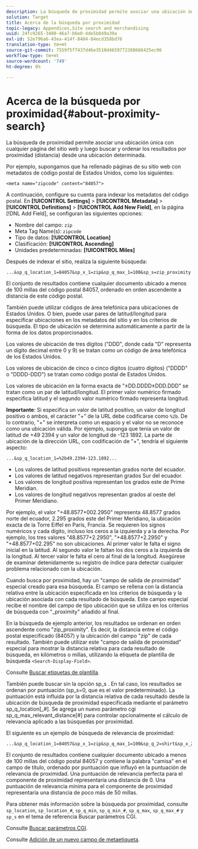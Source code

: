 ```yaml
---
description: La búsqueda de proximidad permite asociar una ubicación única con cualquier página del sitio web y luego buscar y ordenar los resultados por proximidad (distancia) desde una ubicación determinada.
solution: Target
title: Acerca de la búsqueda por proximidad
topic-legacy: Appendices,Site search and merchandising
uuid: 24fc9265-3400-46a7-b6e0-4de5b049a39a
exl-id: 52e796a6-43ea-414f-8404-84ecd358bd76
translation-type: tm+mt
source-git-commit: 7559f5f7437d46e3510d4659772308666425ec96
workflow-type: tm+mt
source-wordcount: '749'
ht-degree: 0%

---
```


# Acerca de la búsqueda por proximidad{#about-proximity-search}

La búsqueda de proximidad permite asociar una ubicación única con cualquier página del sitio web y luego buscar y ordenar los resultados por proximidad (distancia) desde una ubicación determinada.

Por ejemplo, supongamos que ha rellenado páginas de su sitio web con metadatos de código postal de Estados Unidos, como los siguientes:

```
<meta name="zipcode" content="84057">
```

A continuación, configure su cuenta para indexar los metadatos del código postal. En **[!UICONTROL Settings]** > **[!UICONTROL Metadata]** > **[!UICONTROL Definitions]** > **[!UICONTROL Add New Field]**, en la página [!DNL Add Field], se configuran las siguientes opciones:

* Nombre del campo: `zip`
* Meta Tag Name(s): `zipcode`
* Tipo de datos: **[!UICONTROL Location]**
* Clasificación: **[!UICONTROL Ascending]**
* Unidades predeterminadas: **[!UICONTROL Miles]**

Después de indexar el sitio, realiza la siguiente búsqueda:

```
...&sp_q_location_1=84057&sp_x_1=zip&sp_q_max_1=100&sp_s=zip_proximity
```

El conjunto de resultados contiene cualquier documento ubicado a menos de 100 millas del código postal 84057, ordenado en orden ascendente a distancia de este código postal.

También puede utilizar códigos de área telefónica para ubicaciones de Estados Unidos. O bien, puede usar pares de latitud/longitud para especificar ubicaciones en los metadatos del sitio y en los criterios de búsqueda. El tipo de ubicación se determina automáticamente a partir de la forma de los datos proporcionados.

Los valores de ubicación de tres dígitos (&quot;DDD&quot;, donde cada &quot;D&quot; representa un dígito decimal entre 0 y 9) se tratan como un código de área telefónica de los Estados Unidos.

Los valores de ubicación de cinco o cinco dígitos (cuatro dígitos) (&quot;DDDD&quot; o &quot;DDDD-DDD&quot;) se tratan como código postal de Estados Unidos.

Los valores de ubicación en la forma exacta de &quot;±DD.DDDD±DDD.DDD&quot; se tratan como un par de latitud/longitud. El primer valor numérico firmado especifica latitud y el segundo valor numérico firmado representa longitud.

**Importante**: Si especifica un valor de latitud positivo, un valor de longitud positivo o ambos, el carácter &quot;+&quot; de la URL debe codificarse como  `%2b`. De lo contrario, &quot;+&quot; se interpreta como un espacio y el valor no se reconoce como una ubicación válida. Por ejemplo, suponga que tenía un valor de latitud de +49 2394 y un valor de longitud de -123 1892. La parte de ubicación de la dirección URL, con codificación de &quot;+&quot;, tendría el siguiente aspecto:

```
...&sp_q_location_1=%2b49.2394-123.1892...
```

* Los valores de latitud positivos representan grados norte del ecuador.
* Los valores de latitud negativos representan grados Sur del ecuador.
* Los valores de longitud positiva representan los grados este de Prime Meridian.
* Los valores de longitud negativos representan grados al oeste del Primer Meridiano.

Por ejemplo, el valor &quot;+48.8577+002.2950&quot; representa 48.8577 grados norte del ecuador, 2.295 grados este del Primer Meridiano, la ubicación exacta de la Torre Eiffel en París, Francia. Se requieren los signos numéricos y cada dígito, incluso los ceros a la izquierda y a la derecha. Por ejemplo, los tres valores &quot;48.8577+2.2950&quot;, &quot;+48.8577+2.2950&quot; y &quot;+48.8577+02.295&quot; no son ubicaciones. Al primer valor le falta el signo inicial en la latitud. Al segundo valor le faltan los dos ceros a la izquierda de la longitud. Al tercer valor le falta el cero al final de la longitud. Asegúrese de examinar detenidamente su registro de índice para detectar cualquier problema relacionado con la ubicación.

Cuando busca por proximidad, hay un &quot;campo de salida de proximidad&quot; especial creado para esa búsqueda. El campo se rellena con la distancia relativa entre la ubicación especificada en los criterios de búsqueda y la ubicación asociada con cada resultado de búsqueda. Este campo especial recibe el nombre del campo de tipo ubicación que se utiliza en los criterios de búsqueda con &quot;_proximity&quot; añadido al final.

En la búsqueda de ejemplo anterior, los resultados se ordenan en orden ascendente como &quot;zip_proximity&quot;. Es decir, la distancia entre el código postal especificado (84057) y la ubicación del campo &quot;zip&quot; de cada resultado. También puede utilizar este &quot;campo de salida de proximidad&quot; especial para mostrar la distancia relativa para cada resultado de búsqueda, en kilómetros o millas, utilizando la etiqueta de plantilla de búsqueda `<Search-Display-Field>`.

Consulte [Buscar etiquetas de plantilla](../c-appendices/c-templates.md#reference_F7AA3FF602314E42842BBC740D2CA1A4).

También puede buscar sin la opción sp_s . En tal caso, los resultados se ordenan por puntuación (sp_s=0, que es el valor predeterminado). La puntuación está influida por la distancia relativa de cada resultado desde la ubicación de búsqueda de proximidad especificada mediante el parámetro sp_q_location[_#]. Se agrega un nuevo parámetro cgi sp_q_max_relevant_distance[#] para controlar opcionalmente el cálculo de relevancia aplicado a las búsquedas por proximidad.

El siguiente es un ejemplo de búsqueda de relevancia de proximidad:

```
...&sp_q_location_1=84057&sp_x_1=zip&sp_q_max_1=100&sp_q_2=shirt&sp_x_2=title&sp_q_max_relevant_distance_2=50
```

El conjunto de resultados contiene cualquier documento ubicado a menos de 100 millas del código postal 84057 y contiene la palabra &quot;camisa&quot; en el campo de título, ordenado por puntuación que influyó en la puntuación de relevancia de proximidad. Una puntuación de relevancia perfecta para el componente de proximidad representaría una distancia de 0. Una puntuación de relevancia mínima para el componente de proximidad representaría una distancia de poco más de 50 millas.

Para obtener más información sobre la búsqueda por proximidad, consulte `sp_location`, `sp_location_#`, `sp_q_min`, `sp_q_min_#`, `sp_q_max`, `sp_q_max_#` y `sp_s` en el tema de referencia Buscar parámetros CGI.

Consulte [Buscar parámetros CGI](../c-appendices/c-cgiparameters.md#reference_DA27A8B0728246DA94994885E1353890).

Consulte [Adición de un nuevo campo de metaetiqueta](../c-about-settings-menu/c-about-metadata-menu.md#task_6DF188C0FC7F4831A4444CA9AFA615E5).
